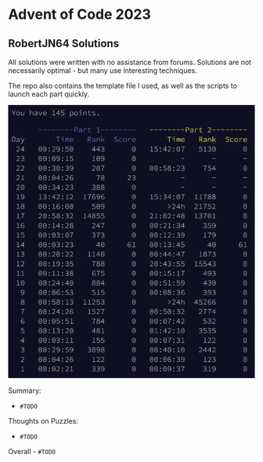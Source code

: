# Advent of Code 2023
## RobertJN64 Solutions

All solutions were written with no assistance from forums.
Solutions are not necessarily optimal - but many use interesting
techniques.

The repo also contains the template file I used, as well as the scripts
to launch each part quickly.

![TODO - leaderboard picture](Leaderboard.png)

Summary:
 - `#TODO`

Thoughts on Puzzles:
 - `#TODO`

Overall - `#TODO`